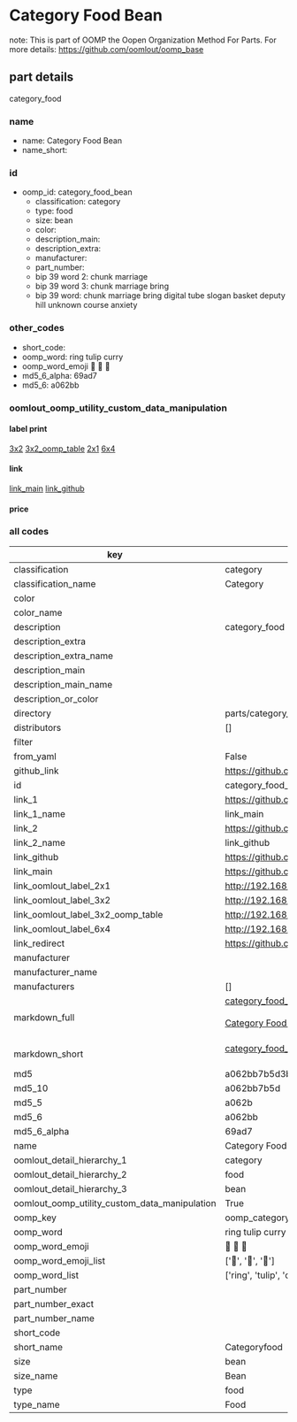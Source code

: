 # Category Food Bean  

note: This is part of OOMP the Oopen Organization Method For Parts. For more details: https://github.com/oomlout/oomp_base

##  part details
  



category_food



### name
* name: Category Food Bean
* name_short: 
### id
* oomp_id: category_food_bean
  * classification: category
  * type: food
  * size: bean
  * color: 
  * description_main: 
  * description_extra: 
  * manufacturer: 
  * part_number: 
  * bip 39 word 2: chunk marriage
  * bip 39 word 3: chunk marriage bring
  * bip 39 word: chunk marriage bring digital tube slogan basket deputy hill unknown course anxiety

### other_codes
* short_code: 
* oomp_word: ring tulip curry
* oomp_word_emoji :ring: :tulip: :curry:
* md5_6_alpha: 69ad7
* md5_6: a062bb






### oomlout_oomp_utility_custom_data_manipulation
#### label print
[3x2](http://192.168.1.245:1112/?label=oomp%2069ad7)
[3x2_oomp_table](http://192.168.1.108:1112/?label=oomp%2069ad7)
[2x1](http://192.168.1.242:1112/?label=oomp%2069ad7)
[6x4](http://192.168.1.55:1112/?label=oomp%2069ad7)    

#### link

[link_main](https://github.com/oomlout/oomlout_oomp_version_1_messy/tree/main/parts/category_food_bean) [link_github](https://github.com/oomlout/oomlout_oomp_version_1_messy/tree/main/parts/category_food_bean)                             

#### price







### all codes 
| key | value |  
| --- | --- |  
| classification | category |  
| classification_name | Category |  
| color |  |  
| color_name |  |  
| description | category_food |  
| description_extra |  |  
| description_extra_name |  |  
| description_main |  |  
| description_main_name |  |  
| description_or_color |   |  
| directory | parts/category_food_bean |  
| distributors | [] |  
| filter |  |  
| from_yaml | False |  
| github_link | https://github.com/oomlout/oomlout_oomp_part_src/tree/main/parts/category_food_bean |  
| id | category_food_bean |  
| link_1 | https://github.com/oomlout/oomlout_oomp_version_1_messy/tree/main/parts/category_food_bean |  
| link_1_name | link_main |  
| link_2 | https://github.com/oomlout/oomlout_oomp_version_1_messy/tree/main/parts/category_food_bean |  
| link_2_name | link_github |  
| link_github | https://github.com/oomlout/oomlout_oomp_version_1_messy/tree/main/parts/category_food_bean |  
| link_main | https://github.com/oomlout/oomlout_oomp_version_1_messy/tree/main/parts/category_food_bean |  
| link_oomlout_label_2x1 | http://192.168.1.242:1112/?label=oomp%2069ad7 |  
| link_oomlout_label_3x2 | http://192.168.1.245:1112/?label=oomp%2069ad7 |  
| link_oomlout_label_3x2_oomp_table | http://192.168.1.108:1112/?label=oomp%2069ad7 |  
| link_oomlout_label_6x4 | http://192.168.1.55:1112/?label=oomp%2069ad7 |  
| link_redirect | https://github.com/oomlout/oomlout_oomp_version_1_messy/tree/main/parts/category_food_bean |  
| manufacturer |  |  
| manufacturer_name |  |  
| manufacturers | [] |  
| markdown_full | [category_food_bean](none)<br>[](none)<br>[Category Food Bean](none)<br><br> |  
| markdown_short | [category_food_bean](none)<br><br> |  
| md5 | a062bb7b5d3b42672ff503de38621145 |  
| md5_10 | a062bb7b5d |  
| md5_5 | a062b |  
| md5_6 | a062bb |  
| md5_6_alpha | 69ad7 |  
| name | Category Food Bean |  
| oomlout_detail_hierarchy_1 | category |  
| oomlout_detail_hierarchy_2 | food |  
| oomlout_detail_hierarchy_3 | bean |  
| oomlout_oomp_utility_custom_data_manipulation | True |  
| oomp_key | oomp_category_food_bean |  
| oomp_word | ring tulip curry |  
| oomp_word_emoji | :ring: :tulip: :curry: |  
| oomp_word_emoji_list | [':ring:', ':tulip:', ':curry:'] |  
| oomp_word_list | ['ring', 'tulip', 'curry'] |  
| part_number |  |  
| part_number_exact |  |  
| part_number_name |  |  
| short_code |  |  
| short_name | Categoryfood |  
| size | bean |  
| size_name | Bean |  
| type | food |  
| type_name | Food |  
